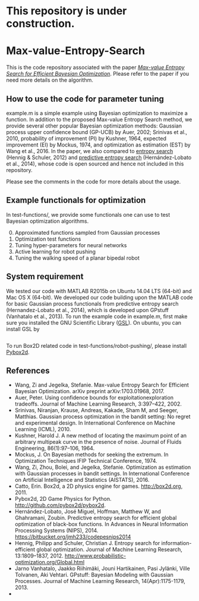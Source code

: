 # This repository is under construction.

# Max-value-Entropy-Search
This is the code repository associated with the paper [_Max-value Entropy Search for Efficient Bayesian Optimization_](https://arxiv.org/abs/1703.01968). Please refer to the paper if you need more details on the algorithm.
## How to use the code for parameter tuning
example.m is a simple example using Bayesian optimization to maximize a function. In addition to the proposed Max-value Entropy Search method, we provide several other popular Bayesian optimization methods: Gaussian process upper confidence bound (GP-UCB) by Auer, 2002; Srinivas et al., 2010, probability of improvement (PI) by Kushner, 1964, expected improvement (EI) by Mockus, 1974, and optimization as estimation (EST) by Wang et al., 2016. In the paper, we also compared to [entropy search](http://www.probabilistic-optimization.org/Global.html) (Hennig & Schuler, 2012) and [predictive entropy search](https://bitbucket.org/jmh233/codepesnips2014) (Hernández-Lobato et al., 2014), whose code is open sourced and hence not included in this repository.

Please see the comments in the code for more details about the usage.

## Example functionals for optimization
In test-functions/, we provide some functionals one can use to test Bayesian optimization algorithms. 

0. Approximated functions sampled from Gaussian processes
1. Optimization test functions
2. Tuning hyper-parameters for neural networks 
3. Active learning for robot pushing
4. Tuning the walking speed of a planar bipedal robot

## System requirement
We tested our code with MATLAB R2015b on Ubuntu 14.04 LTS (64-bit) and Mac OS X (64-bit). We developed our code building upon the MATLAB code for basic Gaussian process functionals from predictive entropy search (Hernandez-Lobato et al., 2014), which is developed upon GPstuff (Vanhatalo et al., 2013). To run the example code in example.m, first make sure you installed the GNU Scientific Library ([GSL](http://www.gnu.org/software/gsl/)). On ubuntu, you can install GSL by 
```sudo apt-get install libgsl0-dev
```

To run Box2D related code in test-functions/robot-pushing/, please install [Pybox2d](https://github.com/pybox2d/pybox2d).

## References
* Wang, Zi and Jegelka, Stefanie. Max-value Entropy Search for Efficient Bayesian Optimization. arXiv preprint arXiv:1703.01968, 2017.
* Auer, Peter. Using confidence bounds for exploitationexploration tradeoffs. Journal of Machine Learning Research, 3:397–422, 2002.
* Srinivas, Niranjan, Krause, Andreas, Kakade, Sham M, and Seeger, Matthias. Gaussian process optimization in the bandit setting: No regret and experimental design. In International Conference on Machine Learning (ICML), 2010.
* Kushner, Harold J. A new method of locating the maximum point of an arbitrary multipeak curve in the presence of noise. Journal of Fluids Engineering, 86(1):97–106, 1964.
* Mockus, J. On Bayesian methods for seeking the extremum. In Optimization Techniques IFIP Technical Conference, 1974.
* Wang, Zi, Zhou, Bolei, and Jegelka, Stefanie. Optimization as estimation with Gaussian processes in bandit settings. In International Conference on Artificial Intelligence and Statistics (AISTATS), 2016.
* Catto, Erin. Box2d, a 2D physics engine for games. http://box2d.org, 2011.
* Pybox2d, 2D Game Physics for Python. http://github.com/pybox2d/pybox2d.
* Hernández-Lobato, José Miguel, Hoffman, Matthew W, and Ghahramani, Zoubin. Predictive entropy search for efficient global optimization of black-box functions. In Advances in Neural Information Processing Systems (NIPS), 2014. https://bitbucket.org/jmh233/codepesnips2014
* Hennig, Philipp and Schuler, Christian J. Entropy search for information-efficient global optimization. Journal of Machine Learning Research, 13:1809–1837, 2012. http://www.probabilistic-optimization.org/Global.html
* Jarno Vanhatalo, Jaakko Riihimäki, Jouni Hartikainen, Pasi Jylänki, Ville Tolvanen, Aki Vehtari. GPstuff: Bayesian Modeling with Gaussian Processes. Journal of Machine Learning Research, 14(Apr):1175-1179, 2013.
* 